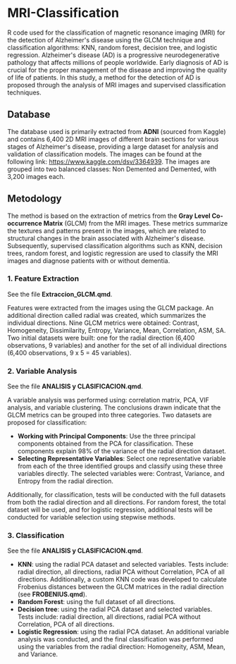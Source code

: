 # MRI-Classification
R code used for the classification of magnetic resonance imaging (MRI) for the detection of Alzheimer's disease using the GLCM technique and classification algorithms: KNN, random forest, decision tree, and logistic regression. Alzheimer's disease (AD) is a progressive neurodegenerative pathology that affects millions of people worldwide. Early diagnosis of AD is crucial for the proper management of the disease and improving the quality of life of patients. In this study, a method for the detection of AD is proposed through the analysis of MRI images and supervised classification techniques.

## Database
The database used is primarily extracted from **ADNI** (sourced from Kaggle) and contains 6,400 2D MRI images of different brain sections for various stages of Alzheimer's disease, providing a large dataset for analysis and validation of classification models. The images can be found at the following link: https://www.kaggle.com/dsv/3364939. The images are grouped into two balanced classes: Non Demented and Demented, with 3,200 images each.

## Metodology
The method is based on the extraction of metrics from the **Gray Level Co-occurrence Matrix** (GLCM) from the MRI images. These metrics summarize the textures and patterns present in the images, which are related to structural changes in the brain associated with Alzheimer's disease. Subsequently, supervised classification algorithms such as KNN, decision trees, random forest, and logistic regression are used to classify the MRI images and diagnose patients with or without dementia.

### 1. Feature Extraction

See the file **Extraccion_GLCM.qmd**.

Features were extracted from the images using the GLCM package. An additional direction called radial was created, which summarizes the individual directions.
Nine GLCM metrics were obtained: Contrast, Homogeneity, Dissimilarity, Entropy, Variance, Mean, Correlation, ASM, SA. Two initial datasets were built: one for the radial direction (6,400 observations, 9 variables) and another for the set of all individual directions (6,400 observations, 9 x 5 = 45 variables).

### 2. Variable Analysis

See the file **ANALISIS y CLASIFICACION.qmd**.

A variable analysis was performed using: correlation matrix, PCA, VIF analysis, and variable clustering. The conclusions drawn indicate that the GLCM metrics can be grouped into three categories. Two datasets are proposed for classification:

- **Working with Principal Components**: Use the three principal components obtained from the PCA for classification. These components explain 98% of the variance of the radial direction dataset.
- **Selecting Representative Variables**: Select one representative variable from each of the three identified groups and classify using these three variables directly. The selected variables were: Contrast, Variance, and Entropy from the radial direction.

Additionally, for classification, tests will be conducted with the full datasets from both the radial direction and all directions. For random forest, the total dataset will be used, and for logistic regression, additional tests will be conducted for variable selection using stepwise methods.

### 3. Classification

See the file **ANALISIS y CLASIFICACION.qmd**.

- **KNN**: using the radial PCA dataset and selected variables. Tests include: radial direction, all directions, radial PCA without Correlation, PCA of all directions. Additionally, a custom KNN code was developed to calculate Frobenius distances between the GLCM matrices in the radial direction (see **FROBENIUS.qmd**).
- **Random Forest**: using the full dataset of all directions.
- **Decision tree**: using the radial PCA dataset and selected variables. Tests include: radial direction, all directions, radial PCA without Correlation, PCA of all directions.
- **Logistic Regression**: using the radial PCA dataset. An additional variable analysis was conducted, and the final classification was performed using the variables from the radial direction: Homogeneity, ASM, Mean, and Variance.
